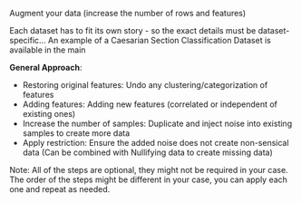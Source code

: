Augment your data (increase the number of rows and features)

Each dataset has to fit its own story - so the exact details must be dataset-specific...
An example of a Caesarian Section Classification Dataset is available in the main

**General Approach**:
- Restoring original features: Undo any clustering/categorization of features
- Adding features: Adding new features (correlated or independent of existing ones)
- Increase the number of samples: Duplicate and inject noise into existing samples to create more data
- Apply restriction: Ensure the added noise does not create non-sensical data (Can be combined with Nullifying data to create missing data)

Note:
  All of the steps are optional, they might not be required in your case.
  The order of the steps might be different in your case, you can apply each one and repeat as needed.
